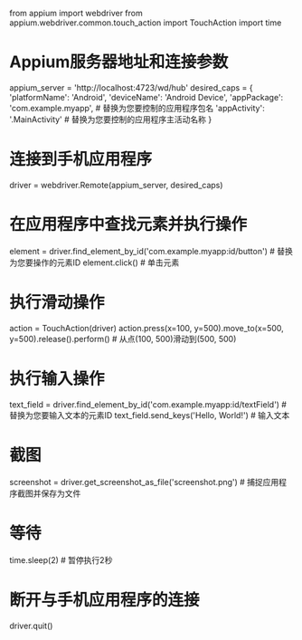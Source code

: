 from appium import webdriver
from appium.webdriver.common.touch_action import TouchAction
import time

# Appium服务器地址和连接参数
appium_server = 'http://localhost:4723/wd/hub'
desired_caps = {
    'platformName': 'Android',
    'deviceName': 'Android Device',
    'appPackage': 'com.example.myapp',  # 替换为您要控制的应用程序包名
    'appActivity': '.MainActivity'  # 替换为您要控制的应用程序主活动名称
}

# 连接到手机应用程序
driver = webdriver.Remote(appium_server, desired_caps)

# 在应用程序中查找元素并执行操作
element = driver.find_element_by_id('com.example.myapp:id/button')  # 替换为您要操作的元素ID
element.click()  # 单击元素

# 执行滑动操作
action = TouchAction(driver)
action.press(x=100, y=500).move_to(x=500, y=500).release().perform()  # 从点(100, 500)滑动到(500, 500)

# 执行输入操作
text_field = driver.find_element_by_id('com.example.myapp:id/textField')  # 替换为您要输入文本的元素ID
text_field.send_keys('Hello, World!')  # 输入文本

# 截图
screenshot = driver.get_screenshot_as_file('screenshot.png')  # 捕捉应用程序截图并保存为文件

# 等待
time.sleep(2)  # 暂停执行2秒

# 断开与手机应用程序的连接
driver.quit()
